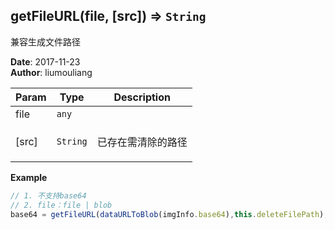 ## getFileURL(file, [src]) ⇒ <code>String</code>
<p>兼容生成文件路径</p>

**Date**: 2017-11-23  
**Author**: liumouliang  

| Param | Type | Description |
| --- | --- | --- |
| file | <code>any</code> |  |
| [src] | <code>String</code> | <p>已存在需清除的路径</p> |

**Example**  
```javascript
// 1. 不支持base64
// 2. file：file | blob
base64 = getFileURL(dataURLToBlob(imgInfo.base64),this.deleteFilePath);
```
